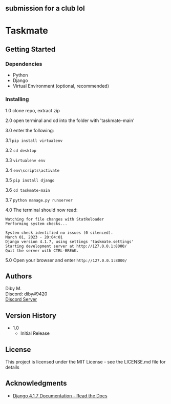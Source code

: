 submission for a club lol
------------------------

# Taskmate

## Getting Started

### Dependencies
* Python
* Django
* Virtual Environment (optional, recommended)

### Installing
1.0 clone repo, extract zip

2.0 open terminal and cd into the folder with 'taskmate-main'

3.0 enter the following:

3.1  ```pip install virtualenv```

3.2 ```cd desktop```

3.3 ```virtualenv env```

3.4 ```env\scripts\activate```

3.5 ```pip install django```

3.6 ```cd taskmate-main```

3.7 ```python manage.py runserver```


4.0 The terminal should now read:
```
Watching for file changes with StatReloader
Performing system checks...

System check identified no issues (0 silenced).
March 01, 2023 - 20:04:01
Django version 4.1.7, using settings 'taskmate.settings'
Starting development server at http://127.0.0.1:8000/
Quit the server with CTRL-BREAK.
```
5.0 Open your browser and enter ```http://127.0.0.1:8000/```

## Authors

Diby M.  
Discord: diby#9420   
[Discord Server](https://discord.gg/frErDjHStx)

## Version History

* 1.0
    * Initial Release

## License

This project is licensed under the MIT License - see the LICENSE.md file for details

## Acknowledgments

* [Django 4.1.7 Documentation - Read the Docs](https://django.readthedocs.io/en/stable/contents.html)
